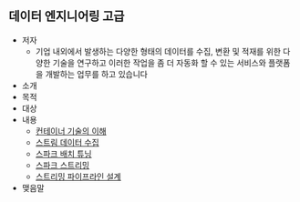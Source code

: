 ## 데이터 엔지니어링 고급

> 

* 저자
  * 기업 내외에서 발생하는 다양한 형태의 데이터를 수집, 변환 및 적재를 위한 다양한 기술을 연구하고 이러한 작업을 좀 더 자동화 할 수 있는 서비스와 플랫폼을 개발하는 업무를 하고 있습니다
* 소개
* 목적
* 대상
* 내용
  * [컨테이너 기술의 이해](https://github.com/psyoblade/data-engineer-advanced-training/tree/master/day1/README.md)
  * [스트림 데이터 수집](https://github.com/psyoblade/data-engineer-advanced-training/tree/master/day2/README.md)
  * [스파크 배치 튜닝](https://github.com/psyoblade/data-engineer-advanced-training/tree/master/day3/README.md)
  * [스파크 스트리밍](https://github.com/psyoblade/data-engineer-advanced-training/tree/master/day4/README.md)
  * [스트리밍 파이프라인 설계](https://github.com/psyoblade/data-engineer-advanced-training/tree/master/day5/README.md)
* 맺음말

